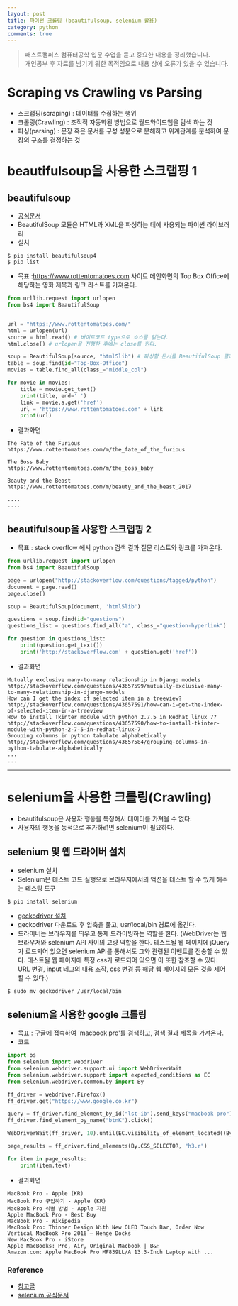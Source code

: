 ```yaml
---
layout: post
title: 파이썬 크롤링 (beautifulsoup, selenium 활용)
category: python
comments: true
---
```

> 패스트캠퍼스 컴퓨터공학 입문 수업을 듣고 중요한 내용을 정리했습니다.     
개인공부 후 자료를 남기기 위한 목적임으로 내용 상에 오류가 있을 수 있습니다.          

# Scraping vs Crawling vs Parsing

- 스크랩핑(scraping) : 데이터를 수집하는 행위
- 크롤링(Crawling) : 조직적 자동화된 방법으로 월드와이드웹을 탐색 하는 것
- 파싱(parsing) : 문장 혹은 문서를 구성 성분으로 분해하고 위계관계를 분석하여 문장의 구조를 결정하는 것



# beautifulsoup을 사용한 스크랩핑 1

## beautifulsoup
- [공식문서](https://www.crummy.com/software/BeautifulSoup/bs4/doc/)
- BeautifulSoup 모듈은 HTML과 XML을 파싱하는 데에 사용되는 파이썬 라이브러리
- 설치

```shell
$ pip install beautifulsoup4
$ pip list
```

- 목표 :https://www.rottentomatoes.com 사이트 메인화면의 Top Box Office에 해당하는 영화 제목과 링크 리스트를 가져온다.


```python
from urllib.request import urlopen
from bs4 import BeautifulSoup


url = "https://www.rottentomatoes.com/"
html = urlopen(url)
source = html.read() # 바이트코드 type으로 소스를 읽는다.
html.close() # urlopen을 진행한 후에는 close를 한다.

soup = BeautifulSoup(source, "html5lib") # 파싱할 문서를 BeautifulSoup 클래스의 생성자에 넘겨주어 문서 개체를 생성, 관습적으로 soup 이라 부름
table = soup.find(id="Top-Box-Office")
movies = table.find_all(class_="middle_col")

for movie in movies:
    title = movie.get_text()
    print(title, end=' ')
    link = movie.a.get('href')
    url = 'https://www.rottentomatoes.com' + link
    print(url)
```

- 결과화면

```shell
The Fate of the Furious
https://www.rottentomatoes.com/m/the_fate_of_the_furious

The Boss Baby
https://www.rottentomatoes.com/m/the_boss_baby

Beauty and the Beast
https://www.rottentomatoes.com/m/beauty_and_the_beast_2017

....
....
```

## beautifulsoup을 사용한 스크랩핑 2
- 목표 : stack overflow 에서 python 검색 결과 질문 리스트와 링크를 가져온다.

```python
from urllib.request import urlopen
from bs4 import BeautifulSoup

page = urlopen("http://stackoverflow.com/questions/tagged/python")
document = page.read()
page.close()

soup = BeautifulSoup(document, 'html5lib')

questions = soup.find(id="questions")
questions_list = questions.find_all("a", class_="question-hyperlink")

for question in questions_list:
    print(question.get_text())
    print('http://stackoverflow.com' + question.get('href'))
```

- 결과화면

```shell
Mutually exclusive many-to-many relationship in Django models
http://stackoverflow.com/questions/43657599/mutually-exclusive-many-to-many-relationship-in-django-models
How can I get the index of selected item in a treeview?
http://stackoverflow.com/questions/43657591/how-can-i-get-the-index-of-selected-item-in-a-treeview
How to install Tkinter module with python 2.7.5 in Redhat linux 7?
http://stackoverflow.com/questions/43657590/how-to-install-tkinter-module-with-python-2-7-5-in-redhat-linux-7
Grouping columns in python tabulate alphabetically
http://stackoverflow.com/questions/43657584/grouping-columns-in-python-tabulate-alphabetically
...
...
```

---

# selenium을 사용한 크롤링(Crawling)
- beautifulsoup은 사용자 행동을 특정해서 데이터를 가져올 수 없다.
- 사용자의 행동을 동적으로 추가하려면 selenium이 필요하다.

## selenium 및 웹 드라이버 설치
- selenium 설치
- Selenium은 테스트 코드 실행으로 브라우저에서의 액션을 테스트 할 수 있게 해주는 테스팅 도구

```shell
$ pip install selenium
```
- [geckodriver 설치](https://github.com/mozilla/geckodriver/releases)
- geckodriver 다운로드 후 압축을 풀고, usr/local/bin 경로에 옮긴다.
- 드라이버는 브라우저를 띄우고 통제 드라이빙하는 역할을 한다.
(WebDriver는 웹 브라우저와 selenium API 사이의 교량 역할을 한다. 테스트될 웹 페이지에 jQuery가 로드되어 있으면 selenium API를 통해서도 그와 관련된 이벤트를 전송할 수 있다. 테스트될 웹 페이지에 특정 css가 로드되어 있으면 이 또한 참조할 수 있다. URL 변경, input 테그의 내용 조작, css 변경 등 해당 웹 페이지의 모든 것을 제어할 수 있다.)

```shell
$ sudo mv geckodriver /usr/local/bin
```

## selenium을 사용한 google 크롤링
- 목표 : 구글에 접속하여 'macbook pro'를 검색하고, 검색 결과 제목을 가져온다.
- 코드

```python
import os
from selenium import webdriver
from selenium.webdriver.support.ui import WebDriverWait
from selenium.webdriver.support import expected_conditions as EC
from selenium.webdriver.common.by import By

ff_driver = webdriver.Firefox()
ff_driver.get("https://www.google.co.kr")

query = ff_driver.find_element_by_id("lst-ib").send_keys("macbook pro")
ff_driver.find_element_by_name("btnK").click()

WebDriverWait(ff_driver, 10).until(EC.visibility_of_element_located((By.CSS_SELECTOR, "h3.r")))

page_results = ff_driver.find_elements(By.CSS_SELECTOR, "h3.r")

for item in page_results:
    print(item.text)
```

- 결과화면

```shell
MacBook Pro - Apple (KR)
MacBook Pro 구입하기 - Apple (KR)
MacBook Pro 식별 방법 - Apple 지원
Apple MacBook Pro - Best Buy
MacBook Pro - Wikipedia
MacBook Pro: Thinner Design With New OLED Touch Bar, Order Now
Vertical MacBook Pro 2016 – Henge Docks
New MacBook Pro - iStore
Apple MacBooks: Pro, Air, Original Macbook | B&H
Amazon.com: Apple MacBook Pro MF839LL/A 13.3-Inch Laptop with ...
```

### Reference
- [참고글](http://yumere.tistory.com/75)
- [selenium 공식문서](http://www.seleniumhq.org/docs/03_webdriver.jsp)
